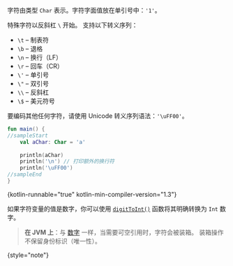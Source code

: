 [//]: # (title: 字符（Characters）)

字符由类型 `Char` 表示。字符字面值放在单引号中：`'1'`。

特殊字符以反斜杠 `\` 开始。
支持以下转义序列：

* `\t` – 制表符
* `\b` – 退格
* `\n` – 换行（LF）
* `\r` – 回车（CR）
* `\'` – 单引号
* `\"` – 双引号
* `\\` – 反斜杠
* `\$` – 美元符号

要编码其他任何字符，请使用 Unicode 转义序列语法：`'\uFF00'`。

```kotlin
fun main() {
//sampleStart
    val aChar: Char = 'a'
 
    println(aChar)
    println('\n') // 打印额外的换行符
    println('\uFF00')
//sampleEnd
}
```
{kotlin-runnable="true" kotlin-min-compiler-version="1.3"}

如果字符变量的值是数字，你可以使用
[`digitToInt()`](https://kotlinlang.org/api/latest/jvm/stdlib/kotlin.text/digit-to-int.html) 函数将其明确转换为 `Int` 数字。

> **在 JVM 上**：与 [数字](numbers.md#JVM平台上的数字表示) 一样，当需要可空引用时，字符会被装箱。
> 装箱操作不保留身份标识（唯一性）。
>
{style="note"}